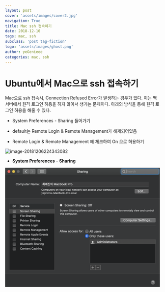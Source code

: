 ```yaml
---
layout: post
cover: 'assets/images/cover2.jpg'
navigation: True
title: Mac ssh 접속하기
date: 2018-12-10
tags: mac, ssh
subclass: 'post tag-fiction'
logo: 'assets/images/ghost.png'
author: yeGenieee
categories: mac, ssh
---
```


# Ubuntu에서 Mac으로 ssh 접속하기

  Mac으로 ssh 접속시, Connection Refused Error가 발생하는 경우가 있다. 이는 맥 서버에서 원격 로그인 허용을 하지 않아서 생기는 문제이다. 아래의 방식을 통해 원격 로그인 허용을 해줄 수 있다.



- System Preferences - Sharing 들어가기



- default는 Remote Login & Remote Management가 해제되어있음
- Remote Login & Remote Management 에 체크하여 On 으로 허용하기

![image-20181206224343082](../assets/images/image-20181206224343082.png)

- **System Preferences** -  **Sharing**

![image-20181206224532917](image-20181206224532917.png)
